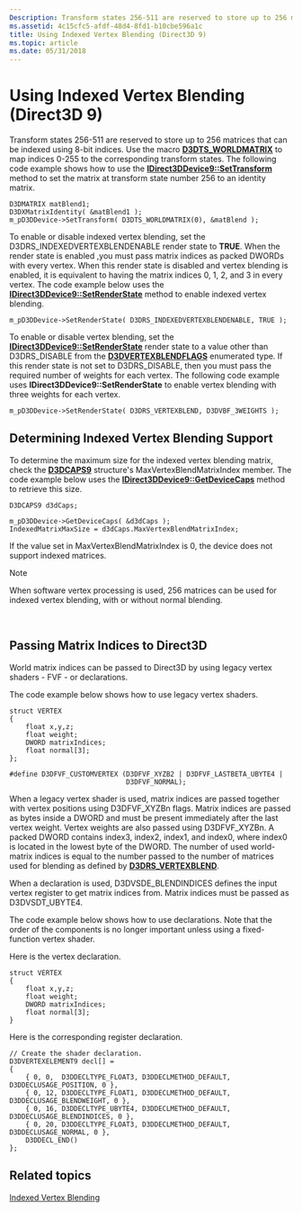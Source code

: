 ```yaml
---
Description: Transform states 256-511 are reserved to store up to 256 matrices that can be indexed using 8-bit indices.
ms.assetid: 4c15cfc5-afdf-48d4-8fd1-b10cbe596a1c
title: Using Indexed Vertex Blending (Direct3D 9)
ms.topic: article
ms.date: 05/31/2018
---
```


# Using Indexed Vertex Blending (Direct3D 9)

Transform states 256-511 are reserved to store up to 256 matrices that can be indexed using 8-bit indices. Use the macro [**D3DTS\_WORLDMATRIX**](d3dts-worldmatrix.md) to map indices 0-255 to the corresponding transform states. The following code example shows how to use the [**IDirect3DDevice9::SetTransform**](/windows/win32/api/d3d9helper/nf-d3d9helper-idirect3ddevice9-settransform) method to set the matrix at transform state number 256 to an identity matrix.


```
D3DMATRIX matBlend1;
D3DXMatrixIdentity( &matBlend1 );
m_pD3DDevice->SetTransform( D3DTS_WORLDMATRIX(0), &matBlend );
```



To enable or disable indexed vertex blending, set the D3DRS\_INDEXEDVERTEXBLENDENABLE render state to **TRUE**. When the render state is enabled ,you must pass matrix indices as packed DWORDs with every vertex. When this render state is disabled and vertex blending is enabled, it is equivalent to having the matrix indices 0, 1, 2, and 3 in every vertex. The code example below uses the [**IDirect3DDevice9::SetRenderState**](/windows/win32/api/d3d9helper/nf-d3d9helper-idirect3ddevice9-setrenderstate) method to enable indexed vertex blending.


```
m_pD3DDevice->SetRenderState( D3DRS_INDEXEDVERTEXBLENDENABLE, TRUE );
```



To enable or disable vertex blending, set the [**IDirect3DDevice9::SetRenderState**](/windows/win32/api/d3d9helper/nf-d3d9helper-idirect3ddevice9-setrenderstate) render state to a value other than D3DRS\_DISABLE from the [**D3DVERTEXBLENDFLAGS**](./d3dvertexblendflags.md) enumerated type. If this render state is not set to D3DRS\_DISABLE, then you must pass the required number of weights for each vertex. The following code example uses **IDirect3DDevice9::SetRenderState** to enable vertex blending with three weights for each vertex.


```
m_pD3DDevice->SetRenderState( D3DRS_VERTEXBLEND, D3DVBF_3WEIGHTS );
```



## Determining Indexed Vertex Blending Support

To determine the maximum size for the indexed vertex blending matrix, check the [**D3DCAPS9**](/windows/desktop/api/D3D9Caps/ns-d3d9caps-d3dcaps9) structure's MaxVertexBlendMatrixIndex member. The code example below uses the [**IDirect3DDevice9::GetDeviceCaps**](/windows/win32/api/d3d9helper/nf-d3d9helper-idirect3ddevice9-getdevicecaps) method to retrieve this size.


```
D3DCAPS9 d3dCaps;
    
m_pD3DDevice->GetDeviceCaps( &d3dCaps );
IndexedMatrixMaxSize = d3dCaps.MaxVertexBlendMatrixIndex;
```



If the value set in MaxVertexBlendMatrixIndex is 0, the device does not support indexed matrices.

> [!Note]  
> When software vertex processing is used, 256 matrices can be used for indexed vertex blending, with or without normal blending.

 

## Passing Matrix Indices to Direct3D

World matrix indices can be passed to Direct3D by using legacy vertex shaders - FVF - or declarations.

The code example below shows how to use legacy vertex shaders.


```
struct VERTEX
{
    float x,y,z;
    float weight;
    DWORD matrixIndices;
    float normal[3];
};
    
#define D3DFVF_CUSTOMVERTEX (D3DFVF_XYZB2 | D3DFVF_LASTBETA_UBYTE4 |
                             D3DFVF_NORMAL);
```



When a legacy vertex shader is used, matrix indices are passed together with vertex positions using D3DFVF\_XYZBn flags. Matrix indices are passed as bytes inside a DWORD and must be present immediately after the last vertex weight. Vertex weights are also passed using D3DFVF\_XYZBn. A packed DWORD contains index3, index2, index1, and index0, where index0 is located in the lowest byte of the DWORD. The number of used world-matrix indices is equal to the number passed to the number of matrices used for blending as defined by [**D3DRS\_VERTEXBLEND**](./d3drenderstatetype.md).

When a declaration is used, D3DVSDE\_BLENDINDICES defines the input vertex register to get matrix indices from. Matrix indices must be passed as D3DVSDT\_UBYTE4.

The code example below shows how to use declarations. Note that the order of the components is no longer important unless using a fixed-function vertex shader.

Here is the vertex declaration.


```
struct VERTEX
{
    float x,y,z;
    float weight;
    DWORD matrixIndices;
    float normal[3];
}
```



Here is the corresponding register declaration.


```
// Create the shader declaration.
D3DVERTEXELEMENT9 decl[] = 
{
    { 0, 0,  D3DDECLTYPE_FLOAT3, D3DDECLMETHOD_DEFAULT, D3DDECLUSAGE_POSITION, 0 },
    { 0, 12, D3DDECLTYPE_FLOAT1, D3DDECLMETHOD_DEFAULT, D3DDECLUSAGE_BLENDWEIGHT, 0 },
    { 0, 16, D3DDECLTYPE_UBYTE4, D3DDECLMETHOD_DEFAULT, D3DDECLUSAGE_BLENDINDICES, 0 },
    { 0, 20, D3DDECLTYPE_FLOAT3, D3DDECLMETHOD_DEFAULT, D3DDECLUSAGE_NORMAL, 0 },
    D3DDECL_END()
};
```



## Related topics

<dl> <dt>

[Indexed Vertex Blending](indexed-vertex-blending.md)
</dt> </dl>

 

 